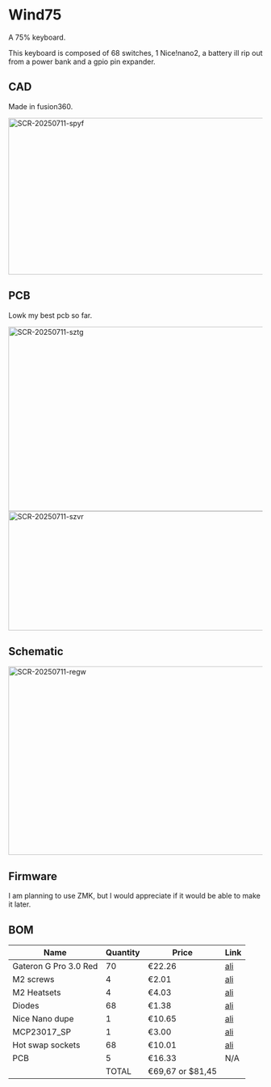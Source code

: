 # Wind75
A 75% keyboard.

This keyboard is composed of 68 switches, 1 Nice!nano2, a battery ill rip out from a power bank and a gpio pin expander.

## CAD
Made in fusion360.

<img width="951" height="310" alt="SCR-20250711-spyf" src="https://github.com/user-attachments/assets/414769ef-7013-4d9e-97d0-2e70be63623e" />

## PCB

Lowk my best pcb so far.

<img width="1101" height="365" alt="SCR-20250711-sztg" src="https://github.com/user-attachments/assets/2e34d249-164b-424d-8f10-0fa977fc9bb6" />

<img width="693" height="236" alt="SCR-20250711-szvr" src="https://github.com/user-attachments/assets/3fef541f-c28b-49bd-a03a-67f76861d8b0" />


## Schematic

<img width="983" height="373" alt="SCR-20250711-regw" src="https://github.com/user-attachments/assets/435909c7-04cc-481c-884f-4e594374a836" />

## Firmware

I am planning to use ZMK, but I would appreciate if it would be able to make it later.


## BOM
| **Name**              | **Quantity** | **Price** | **Link**                                                                                                                                                                                                                                                                                                                                                                                                                                                                                                                                                                                                   |
| --------------------- | ------------ | --------- | ---------------------------------------------------------------------------------------------------------------------------------------------------------------------------------------------------------------------------------------------------------------------------------------------------------------------------------------------------------------------------------------------------------------------------------------------------------------------------------------------------------------------------------------------------------------------------------------------------------- |
| Gateron G Pro 3.0 Red | 70           | €22.26    | [ali](https://www.aliexpress.com/item/1005005746164310.html?spm=a2g0o.detail.0.0.1f0dSQcRSQcR3J&productId=1005005746164310&pdp_ext_f=%7B%22tabScene%22%3A%22retail%22%2C%22sku_id%22%3A12000034197538289%2C%22origProductId%22%3A%221005005746164310%22%7D&)                                                                                                                                                                                                                                                                                                                                               |
| M2 screws             | 4            | €2.01     | [ali](https://www.aliexpress.com/item/1005006384784732.html?spm=a2g0o.productlist.main.1.5c4971f1vZs1Td&algo_pvid=4befbcdb-aa3b-4fb4-833e-fe46e1ba2c55&algo_exp_id=4befbcdb-aa3b-4fb4-833e-fe46e1ba2c55-0&pdp_ext_f=%7B%22order%22%3A%2228%22%2C%22eval%22%3A%221%22%7D&pdp_npi=4%40dis%21USD%211.20%210.99%21%21%211.20%210.99%21%402141131717522615031892241ed7ac%2112000036978193523%21sea%21LT%216401819456%21ABX&curPageLogUid=7HFUJm4J5Z60&utparam-url=scene%3Asearch%7Cquery_from%3A)                                                                                                               |
| M2 Heatsets           | 4            | €4.03     | [ali](https://www.aliexpress.com/item/1005006838108683.html?spm=a2g0o.productlist.main.1.2c0bjDACjDAC7e&aem_p4p_detail=20250711122420609381794867400000858735&algo_pvid=11d9e40a-cf46-4f94-b4ff-13c2af7a9f69&algo_exp_id=11d9e40a-cf46-4f94-b4ff-13c2af7a9f69-0&pdp_ext_f=%7B%22order%22%3A%22247%22%2C%22eval%22%3A%221%22%7D&pdp_npi=4%40dis%21USD%214.03%210.99%21%21%214.03%210.99%21%40213ba0c517522618599565234e0aba%2112000038467725083%21sea%21LT%216401819456%21ABX&curPageLogUid=XOPE5RnGGsKW&utparam-url=scene%3Asearch%7Cquery_from%3A&search_p4p_id=20250711122420609381794867400000858735_1) |
| Diodes                | 68           | €1.38     | [ali](https://www.aliexpress.com/item/4000142272546.html?spm=a2g0o.productlist.main.6.3ecf5562RC4vuY&algo_pvid=f2600214-28b8-4632-b422-754c4bc524a1&algo_exp_id=f2600214-28b8-4632-b422-754c4bc524a1-5&pdp_ext_f=%7B%22order%22%3A%221591%22%2C%22eval%22%3A%221%22%7D&pdp_npi=4%40dis%21USD%211.38%210.99%21%21%219.85%217.07%21%40213ba8cc17522515802381389e121c%2110000000428321629%21sea%21LT%216401819456%21ABX&curPageLogUid=FnfMaQmXCEAQ&utparam-url=scene%3Asearch%7Cquery_from%3A)                                                                                                                |
| Nice Nano dupe        | 1            | €10.65    | [ali](https://www.aliexpress.com/item/1005009003677135.html?spm=a2g0o.productlist.main.6.4ec72c1cu8PDFE&algo_pvid=40c64990-4f09-4df0-97db-7269f21bc034&algo_exp_id=40c64990-4f09-4df0-97db-7269f21bc034-5&pdp_ext_f=%7B%22order%22%3A%224%22%2C%22eval%22%3A%221%22%7D&pdp_npi=4%40dis%21USD%2122.19%2110.65%21%21%21158.41%2176.04%21%40213ba0c517522511900168751e0aa3%2112000047536102285%21sea%21LT%216401819456%21ABX&curPageLogUid=XS4WURIloebY&utparam-url=scene%3Asearch%7Cquery_from%3A)                                                                                                           |
| MCP23017_SP           | 1            | €3.00     | [ali](https://www.aliexpress.com/item/1005008066849865.html?spm=a2g0o.productlist.main.1.ab74115c6dOQMz&algo_pvid=4cc48396-1822-4573-a8a4-94b192b8e4f9&algo_exp_id=4cc48396-1822-4573-a8a4-94b192b8e4f9-0&pdp_ext_f=%7B%22order%22%3A%22154%22%2C%22eval%22%3A%221%22%7D&pdp_npi=4%40dis%21USD%213.00%210.99%21%21%213.00%210.99%21%400b1bf20817522491014751504e77bc%2112000043519110514%21sea%21LT%216401819456%21ABX&curPageLogUid=RR561RSyNIcg&utparam-url=scene%3Asearch%7Cquery_from%3A)                                                                                                              |
| Hot swap sockets      | 68           | €10.01    | [ali](https://www.aliexpress.com/item/1005008954571807.html?spm=a2g0o.productlist.main.17.7ca8777ddpQBY3&algo_pvid=7d831310-3855-4dd3-a4c6-0bbc6b7c0b72&algo_exp_id=7d831310-3855-4dd3-a4c6-0bbc6b7c0b72-16&pdp_ext_f=%7B%22order%22%3A%2274%22%2C%22eval%22%3A%221%22%7D&pdp_npi=4%40dis%21USD%214.26%210.99%21%21%2130.40%217.06%21%402101246417522513678455630ef01c%2112000047352129246%21sea%21LT%216401819456%21ABX&curPageLogUid=veWb9xhPkuZB&utparam-url=scene%3Asearch%7Cquery_from%3A)                                                                                                            |
| PCB                   | 5            | €16.33    | N/A 
|                       | TOTAL        | €69,67 or $81,45 | |
